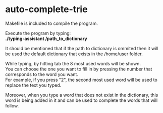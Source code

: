 # auto-complete-trie

Makefile is included to compile the program.

Execute the program by typing:  
**./typing-assistant /path_to_dictionary**

It should be mentioned that if the path to dictionary is ommited 
then it will be used the default dictionary that exists in the /home/user folder.

While typing, by hitting tab the 8 most used words will be shown.  
You can choose the one you want to fill in by pressing the number that corresponds to the word you want.  
For example, if you press "2", the second most used word will be used to replace the text you typed.  

Moreover, when you type a word that does not exist in the dictionary, this word is being added in it and can be used to complete the words that will follow.

